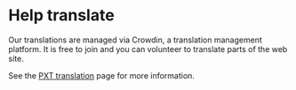# Help translate

Our translations are managed via Crowdin, a translation management platform. It is free to join
and you can volunteer to translate parts of the web site.

See the [PXT translation](https://pxt.io/translate) page for more information.
